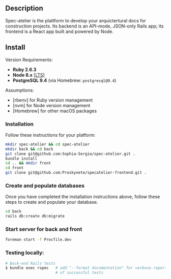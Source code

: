 ## Description

Spec-atelier is the plattform to develop your arquictertural docs for construction projects. Its backend is an API-mode, JSON-only Rails app;
its frontend is a React app built and powered by Node.

## Install

Version Requirements:

- **Ruby 2.6.3**
- **Node 8.x** [(LTS)](https://github.com/nodejs/Release#release-schedule1)
- **PostgreSQL 9.4** (via Homebrew: `postgresql@9.4`)

Assumptions:

- [rbenv] for Ruby version management
- [nvm] for Node version management
- [Homebrew] for other macOS packages

### Installation

Follow these instructions for your platform:
```bash
mkdir spec-atelier && cd spec-atelier
mkdir back && cd back
git clone git@github.com:Sophia-Sergio/spec-atelier.git .
bundle install
cd .. && mkdir front
cd front
git clone git@github.com:Proskynete/specatelier-frontend.git .

```

### Create and populate databases

Once you have completed the installation instructions above, follow these steps to create and
populate your database.

```bash
cd back
rails db:create db:migrate
```

### Start server for back and front

```bash
foreman start -f Procfile.dev
```

### Testing locally:

```bash
# Back-end Rails tests
$ bundle exec rspec   # add "--format documentation" for verbose reporting
                      # of successful tests
```

